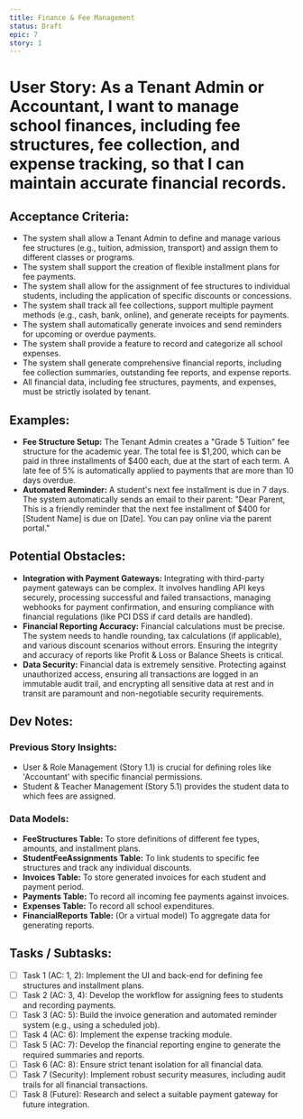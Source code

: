 ```yaml
---
title: Finance & Fee Management
status: Draft
epic: 7
story: 1
---
```


# User Story: As a Tenant Admin or Accountant, I want to manage school finances, including fee structures, fee collection, and expense tracking, so that I can maintain accurate financial records.

## Acceptance Criteria:
- The system shall allow a Tenant Admin to define and manage various fee structures (e.g., tuition, admission, transport) and assign them to different classes or programs.
- The system shall support the creation of flexible installment plans for fee payments.
- The system shall allow for the assignment of fee structures to individual students, including the application of specific discounts or concessions.
- The system shall track all fee collections, support multiple payment methods (e.g., cash, bank, online), and generate receipts for payments.
- The system shall automatically generate invoices and send reminders for upcoming or overdue payments.
- The system shall provide a feature to record and categorize all school expenses.
- The system shall generate comprehensive financial reports, including fee collection summaries, outstanding fee reports, and expense reports.
- All financial data, including fee structures, payments, and expenses, must be strictly isolated by tenant.

## Examples:
- **Fee Structure Setup:** The Tenant Admin creates a "Grade 5 Tuition" fee structure for the academic year. The total fee is $1,200, which can be paid in three installments of $400 each, due at the start of each term. A late fee of 5% is automatically applied to payments that are more than 10 days overdue.
- **Automated Reminder:** A student's next fee installment is due in 7 days. The system automatically sends an email to their parent: "Dear Parent, This is a friendly reminder that the next fee installment of $400 for [Student Name] is due on [Date]. You can pay online via the parent portal."

## Potential Obstacles:
- **Integration with Payment Gateways:** Integrating with third-party payment gateways can be complex. It involves handling API keys securely, processing successful and failed transactions, managing webhooks for payment confirmation, and ensuring compliance with financial regulations (like PCI DSS if card details are handled).
- **Financial Reporting Accuracy:** Financial calculations must be precise. The system needs to handle rounding, tax calculations (if applicable), and various discount scenarios without errors. Ensuring the integrity and accuracy of reports like Profit & Loss or Balance Sheets is critical.
- **Data Security:** Financial data is extremely sensitive. Protecting against unauthorized access, ensuring all transactions are logged in an immutable audit trail, and encrypting all sensitive data at rest and in transit are paramount and non-negotiable security requirements.

## Dev Notes:

### Previous Story Insights:
- User & Role Management (Story 1.1) is crucial for defining roles like 'Accountant' with specific financial permissions.
- Student & Teacher Management (Story 5.1) provides the student data to which fees are assigned.

### Data Models:
- **FeeStructures Table:** To store definitions of different fee types, amounts, and installment plans.
- **StudentFeeAssignments Table:** To link students to specific fee structures and track any individual discounts.
- **Invoices Table:** To store generated invoices for each student and payment period.
- **Payments Table:** To record all incoming fee payments against invoices.
- **Expenses Table:** To record all school expenditures.
- **FinancialReports Table:** (Or a virtual model) To aggregate data for generating reports.

## Tasks / Subtasks:
- [ ] Task 1 (AC: 1, 2): Implement the UI and back-end for defining fee structures and installment plans.
- [ ] Task 2 (AC: 3, 4): Develop the workflow for assigning fees to students and recording payments.
- [ ] Task 3 (AC: 5): Build the invoice generation and automated reminder system (e.g., using a scheduled job).
- [ ] Task 4 (AC: 6): Implement the expense tracking module.
- [ ] Task 5 (AC: 7): Develop the financial reporting engine to generate the required summaries and reports.
- [ ] Task 6 (AC: 8): Ensure strict tenant isolation for all financial data.
- [ ] Task 7 (Security): Implement robust security measures, including audit trails for all financial transactions.
- [ ] Task 8 (Future): Research and select a suitable payment gateway for future integration.
